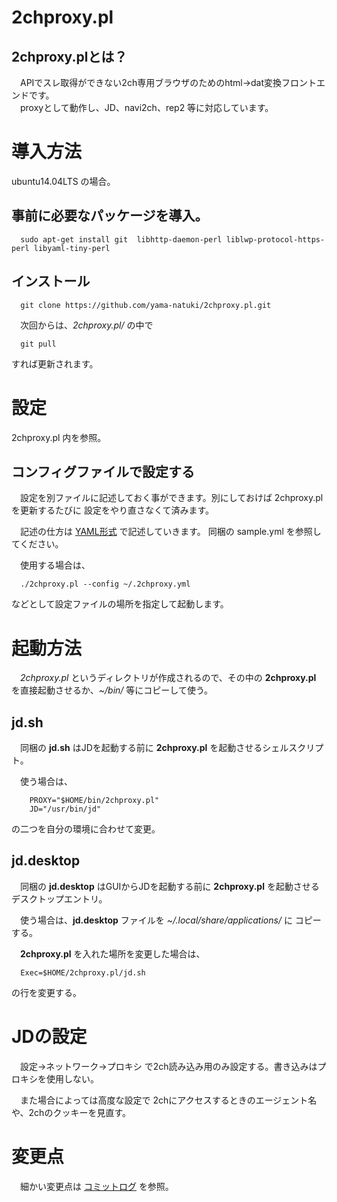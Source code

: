 2chproxy.pl
===============================

2chproxy.plとは？
-------------------------------

　APIでスレ取得ができない2ch専用ブラウザのためのhtml→dat変換フロントエンドです。  
　proxyとして動作し、JD、navi2ch、rep2 等に対応しています。


# 導入方法

ubuntu14.04LTS の場合。

## 事前に必要なパッケージを導入。

`  sudo apt-get install git  libhttp-daemon-perl liblwp-protocol-https-perl libyaml-tiny-perl`

## インストール

`  git clone https://github.com/yama-natuki/2chproxy.pl.git`

　次回からは、_2chproxy.pl/_ の中で

`  git pull`

すれば更新されます。

# 設定

 2chproxy.pl 内を参照。

## コンフィグファイルで設定する

　設定を別ファイルに記述しておく事ができます。別にしておけば 2chproxy.pl を更新するたびに
設定をやり直さなくて済みます。

　記述の仕方は [YAML形式](https://ja.wikipedia.org/wiki/YAML) で記述していきます。
同梱の sample.yml を参照してください。

　使用する場合は、

`  ./2chproxy.pl --config ~/.2chproxy.yml`

などとして設定ファイルの場所を指定して起動します。


# 起動方法

　_2chproxy.pl_ というディレクトリが作成されるので、その中の **2chproxy.pl** を直接起動させるか、_~/bin/_ 等にコピーして使う。

## jd.sh

　同梱の **jd.sh** はJDを起動する前に **2chproxy.pl** を起動させるシェルスクリプト。

　使う場合は、

```
    PROXY="$HOME/bin/2chproxy.pl"  
    JD="/usr/bin/jd"
```

の二つを自分の環境に合わせて変更。

## jd.desktop

　同梱の **jd.desktop** はGUIからJDを起動する前に **2chproxy.pl** を起動させるデスクトップエントリ。

　使う場合は、**jd.desktop** ファイルを _~/.local/share/applications/_ に コピーする。

　**2chproxy.pl** を入れた場所を変更した場合は、

`  Exec=$HOME/2chproxy.pl/jd.sh`

の行を変更する。


# JDの設定

　設定→ネットワーク→プロキシ で2ch読み込み用のみ設定する。書き込みはプロキシを使用しない。

　また場合によっては高度な設定で 2chにアクセスするときのエージェント名や、2chのクッキーを見直す。

# 変更点

　細かい変更点は [コミットログ](https://github.com/yama-natuki/2chproxy.pl/commits/master) を参照。
